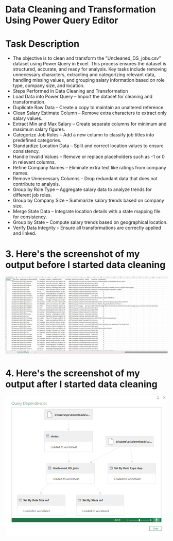 # Data Cleaning and Transformation Using Power Query Editor

# Task Description

- The objective is to clean and transform the "Uncleaned_DS_jobs.csv" dataset using Power Query in Excel. This process ensures the dataset is structured, accurate, and ready for analysis. Key tasks include removing unnecessary characters, extracting and categorizing relevant data, handling missing values, and grouping salary information based on role type, company size, and location.
- Steps Performed in Data Cleaning and Transformation
- Load Data into Power Query – Import the dataset for cleaning and transformation.
- Duplicate Raw Data – Create a copy to maintain an unaltered reference.
- Clean Salary Estimate Column – Remove extra characters to extract only salary values.
- Extract Min and Max Salary – Create separate columns for minimum and maximum salary figures.
- Categorize Job Roles – Add a new column to classify job titles into predefined categories.
- Standardize Location Data – Split and correct location values to ensure consistency.
- Handle Invalid Values – Remove or replace placeholders such as -1 or 0 in relevant columns.
- Refine Company Names – Eliminate extra text like ratings from company names.
- Remove Unnecessary Columns – Drop redundant data that does not contribute to analysis.
- Group by Role Type – Aggregate salary data to analyze trends for different job roles.
- Group by Company Size – Summarize salary trends based on company size.
- Merge State Data – Integrate location details with a state mapping file for consistency.
- Group by State – Compute salary trends based on geographical location.
- Verify Data Integrity – Ensure all transformations are correctly applied and linked.

# 3. Here's the screenshot of my output before I started data cleaning
![screenshot](images/OK.png)

# 4. Here's the screenshot of my output after I started data cleaning
![screenshot](https://github.com/Id0k3/EDM-Projects-Jhon-/raw/main/Midterm%20Task%202/images/PP1.png)
